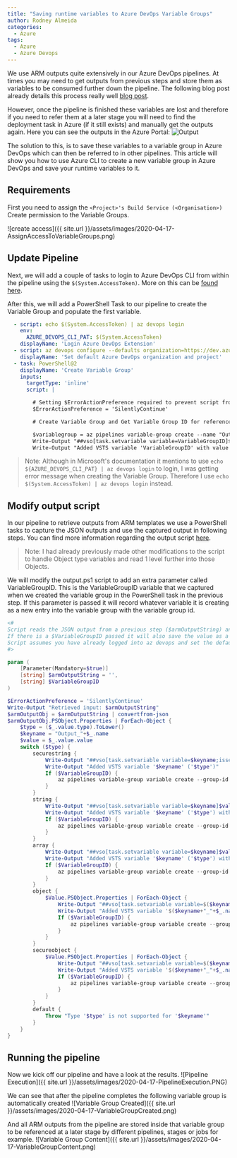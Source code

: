 ```yaml
---
title: "Saving runtime variables to Azure DevOps Variable Groups"
author: Rodney Almeida
categories:
  - Azure
tags:
  - Azure
  - Azure Devops
---
```


We use ARM outputs quite extensively in our Azure DevOps pipelines. At times you may need to get outputs from previous steps and store them as variables to be consumed further down the pipeline. The following blog post already details this process really well [blog post](https://github.com/starkfell/100DaysOfIaC/blob/master/articles/day.67.outputs.md).

However, once the pipeline is finished these variables are lost and therefore if you need to refer them at a later stage you will need to find the deployment task in Azure (if it still exists) and manually get the outputs again. Here you can see the outputs in the Azure Portal:
![Output](https://github.com/starkfell/100DaysOfIaC/blob/master/images/day67/Outputs.png?raw=true)

The solution to this, is to save these variables to a variable group in Azure DevOps which can then be referred to in other pipelines. This article will show you how to use Azure CLI to create a new variable group in Azure DevOps and save your runtime variables to it.

## Requirements

First you need to assign the `<Project>'s Build Service (<Organisation>)` Create permission to the Variable Groups.

![create access]({{ site.url }}/assets/images/2020-04-17-AssignAccessToVariableGroups.png)

## Update Pipeline

Next, we will add a couple of tasks to login to Azure DevOps CLI from within the pipeline using the `$(System.AccessToken)`. More on this can be [found here](https://docs.microsoft.com/en-us/azure/devops/cli/azure-devops-cli-in-yaml?view=azure-devops).

After this, we will add a PowerShell Task to our pipeline to create the Variable Group and populate the first variable.

```yml
  - script: echo $(System.AccessToken) | az devops login
    env:
      AZURE_DEVOPS_CLI_PAT: $(System.AccessToken)
    displayName: 'Login Azure DevOps Extension'
  - script: az devops configure --defaults organization=https://dev.azure.com/###### project="IaC" --use-git-aliases true
    displayName: 'Set default Azure DevOps organization and project'
  - task: PowerShell@2
    displayName: 'Create Variable Group'
    inputs:
      targetType: 'inline'
      script: |

        # Setting $ErrorActionPreference required to prevent script from returning a false error for feature preview warnings
        $ErrorActionPreference = 'SilentlyContinue'

        # Create Variable Group and Get Variable Group ID for reference in later tasks

        $variablegroup = az pipelines variable-group create --name "OutputVariables_$(Build.BuildNumber)" --variables "OutputsFrom=$(Build.BuildNumber)" | Convertfrom-Json
        Write-Output "##vso[task.setvariable variable=VariableGroupID]$($variablegroup.id)"
        Write-Output "Added VSTS variable 'VariableGroupID' with value '$($variablegroup.id)'"
```

> Note: Although in Microsoft's documentation it mentions to use `echo ${AZURE_DEVOPS_CLI_PAT} | az devops login` to login, I was getting error message when creating the Variable Group. Therefore I use `echo $(System.AccessToken) | az devops login` instead.

## Modify output script

In our pipeline to retrieve outputs from ARM templates we use a PowerShell tasks to capture the JSON outputs and use the captured output in following steps. You can find more information regarding the output script [here](https://github.com/starkfell/100DaysOfIaC/blob/master/articles/day.67.outputs.md#convert-json-output-to-string).

> Note: I had already previously made other modifications to the script to handle Object type variables and read 1 level further into those Objects.

We will modify the output.ps1 script to add an extra parameter called VariableGroupID. This is the VariableGroupID variable that we captured when we created the variable group in the PowerShell task in the previous step. If this parameter is passed it will record whatever variable it is creating as a new entry into the variable group with the variable group id.

```powershell
<#
Script reads the JSON output from a previous step ($armOutputString) and saves the values as variables.
If there is a $VariableGroupID passed it will also save the value as a variable in the VariableGroup.
Script assumes you have already logged into az devops and set the default org and project values.
#>

param (
    [Parameter(Mandatory=$true)]
    [string] $armOutputString = '',
    [string] $VariableGroupID
)

$ErrorActionPreference = 'SilentlyContinue'
Write-Output "Retrieved input: $armOutputString"
$armOutputObj = $armOutputString | convertfrom-json
$armOutputObj.PSObject.Properties | ForEach-Object {
    $type = ($_.value.type).ToLower()
    $keyname = "Output_"+$_.name
    $value = $_.value.value
    switch ($type) {
        securestring {
            Write-Output "##vso[task.setvariable variable=$keyname;issecret=true]$value"
            Write-Output "Added VSTS variable '$keyname' ('$type')"
            If ($VariableGroupID) {
                az pipelines variable-group variable create --group-id $VariableGroupID --name $keyname --value $value --secret $true
            }
        }
        string {
            Write-Output "##vso[task.setvariable variable=$keyname]$value"
            Write-Output "Added VSTS variable '$keyname' ('$type') with value '$value'"
            If ($VariableGroupID) {
                az pipelines variable-group variable create --group-id $VariableGroupID --name $keyname --value $value
            }
        }
        array {
            Write-Output "##vso[task.setvariable variable=$keyname]$value"
            Write-Output "Added VSTS variable '$keyname' ('$type') with value '$value'"
            If ($VariableGroupID) {
                az pipelines variable-group variable create --group-id $VariableGroupID --name $keyname --value "$($value)"
            }
        }
        object {
            $Value.PSObject.Properties | ForEach-Object {
                Write-Output "##vso[task.setvariable variable=$($keyname+"_"+$_.name)]$($_.value)"
                Write-Output "Added VSTS variable '$($keyname+"_"+$_.name)' ('$type') with value '$($_.value)'"
                If ($VariableGroupID) {
                    az pipelines variable-group variable create --group-id $VariableGroupID --name $($keyname+"_"+$_.name) --value "$($_.value)"
                }
            }
        }
        secureobject {
            $Value.PSObject.Properties | ForEach-Object {
                Write-Output "##vso[task.setvariable variable=$($keyname+"_"+$_.name);issecret=true]$($_.value)"
                Write-Output "Added VSTS variable '$($keyname+"_"+$_.name)' ('$type') with value '$($_.value)'"
                If ($VariableGroupID) {
                    az pipelines variable-group variable create --group-id $VariableGroupID --name $($keyname+"_"+$_.name) --value "$($_.value)" --secret $true
                }
            }
        }
        default {
            Throw "Type '$type' is not supported for '$keyname'"
        }
    }
}

```

## Running the pipeline

Now we kick off our pipeline and have a look at the results.
![Pipeline Execution]({{ site.url }}/assets/images/2020-04-17-PipelineExecution.PNG)

We can see that after the pipeline completes the following variable group is automatically created
![Variable Group Created]({{ site.url }}/assets/images/2020-04-17-VariableGroupCreated.png)

And all ARM outputs from the pipeline are stored inside that variable group to be referenced at a later stage by different pipelines, stages or jobs for example.
![Variable Group Content]({{ site.url }}/assets/images/2020-04-17-VariableGroupContent.png)
